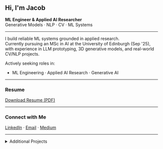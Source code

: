 ## Hi, I'm Jacob

**ML Engineer & Applied AI Researcher**  
Generative Models · NLP · CV · ML Systems

---

I build reliable ML systems grounded in applied research.  
Currently pursuing an MSc in AI at the University of Edinburgh (Sep '25),  
with experience in LLM prototyping, 3D generative models, and real-world CV/NLP projects.

Actively seeking roles in:
- ML Engineering · Applied AI Research · Generative AI

---

### Resume  
[Download Resume (PDF)](https://github.com/jakedugi/Jacob_Dugan_Resume/raw/main/Jacob_Dugan_Resume.pdf)

---

### Connect with Me  
[LinkedIn](https://www.linkedin.com/in/jakedugan) · [Email](mailto:jake@jakedugan.com) · [Medium](https://medium.com/@jakedugi)

---

<details>
<summary>Additional Projects</summary>
<br>

Lightweight demos, class presentations, and collaborations:  

• `simulation_enviroments_guest_lecture` – Guest lecture repo showing RL environments (DQN & SAC)  
• `MAGNN_RecipeRecs` – Collaborator on MAGNN-based recipe recommender  
• `CLIP_Segmentation_Demo` – Class project on zero-shot segmentation using CLIP  

</details>
